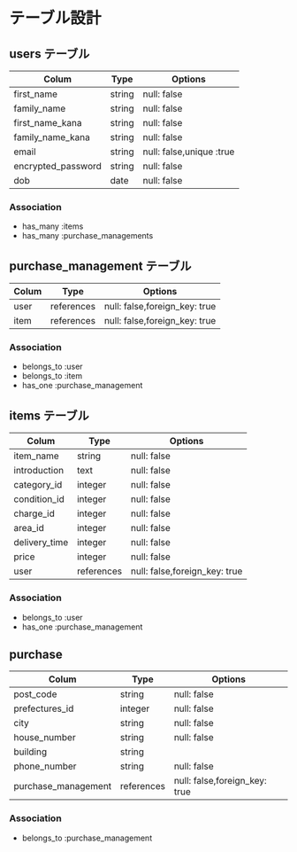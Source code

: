 # テーブル設計

## users テーブル

| Colum              | Type   | Options                 |
| ------------------ | ------ | ----------------------- |
| first_name         | string | null: false             |
| family_name        | string | null: false             |
| first_name_kana    | string | null: false             |
| family_name_kana   | string | null: false             |
| email              | string | null: false,unique :true|
| encrypted_password | string | null: false             |
| dob                | date   | null: false             |

### Association

- has_many :items
- has_many :purchase_managements

## purchase_management テーブル

| Colum   | Type        | Options                        |
| ------- | ----------- | ------------------------------ |
| user    | references  | null: false,foreign_key: true  |
| item    | references  | null: false,foreign_key: true  |

### Association

- belongs_to :user
- belongs_to :item
- has_one    :purchase_management


## items テーブル
| Colum            | Type       | Options                         |
| ---------------- | ---------- | ------------------------------- |
| item_name        | string     | null: false                     |
| introduction     | text       | null: false                     |
| category_id      | integer    | null: false                     |
| condition_id     | integer    | null: false                     |
| charge_id        | integer    | null: false                     |
| area_id          | integer    | null: false                     |
| delivery_time    | integer    | null: false                     |
| price            | integer    | null: false                     |
| user             | references | null: false,foreign_key: true   |


### Association

- belongs_to :user
- has_one :purchase_management


## purchase
| Colum              | Type       | Options                        |
| ------------------ | ---------- | ------------------------------ |
| post_code          | string     | null: false                    |//郵便番号
| prefectures_id     | integer    | null: false                    |//都道府県
| city               | string     | null: false                    |//市町村
| house_number       | string     | null: false                    |
| building           | string     |                                |//建物名
| phone_number       | string     | null: false                    |
| purchase_management| references | null: false,foreign_key: true  |



### Association

- belongs_to :purchase_management